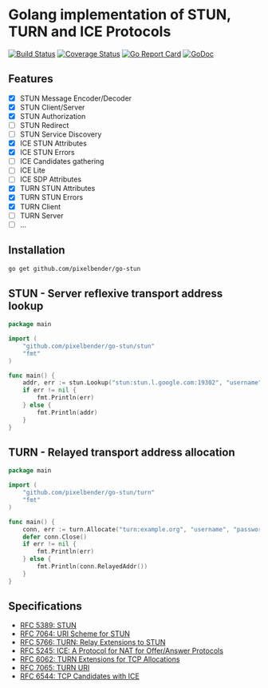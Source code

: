 # Golang implementation of STUN, TURN and ICE Protocols

[![Build Status](https://travis-ci.org/pixelbender/go-stun.svg)](https://travis-ci.org/pixelbender/go-stun)
[![Coverage Status](https://coveralls.io/repos/github/pixelbender/go-stun/badge.svg?branch=master)](https://coveralls.io/github/pixelbender/go-stun?branch=master)
[![Go Report Card](https://goreportcard.com/badge/github.com/pixelbender/go-stun)](https://goreportcard.com/report/github.com/pixelbender/go-stun)
[![GoDoc](https://godoc.org/github.com/pixelbender/go-stun?status.svg)](https://godoc.org/github.com/pixelbender/go-stun)

## Features

- [x] STUN Message Encoder/Decoder
- [x] STUN Client/Server
- [x] STUN Authorization
- [ ] STUN Redirect
- [ ] STUN Service Discovery
- [x] ICE STUN Attributes
- [x] ICE STUN Errors
- [ ] ICE Candidates gathering
- [ ] ICE Lite
- [ ] ICE SDP Attributes
- [x] TURN STUN Attributes
- [x] TURN STUN Errors
- [x] TURN Client
- [ ] TURN Server
- [ ] ...

## Installation

```sh
go get github.com/pixelbender/go-stun
```

## STUN - Server reflexive transport address lookup

```go
package main

import (
	"github.com/pixelbender/go-stun/stun"
	"fmt"
)

func main() {
	addr, err := stun.Lookup("stun:stun.l.google.com:19302", "username", "password")
	if err != nil {
		fmt.Println(err)
	} else {
		fmt.Println(addr)
	}
}
```

## TURN - Relayed transport address allocation

```go
package main

import (
	"github.com/pixelbender/go-stun/turn"
	"fmt"
)

func main() {
	conn, err := turn.Allocate("turn:example.org", "username", "password")
	defer conn.Close()
	if err != nil {
		fmt.Println(err)
	} else {
		fmt.Println(conn.RelayedAddr())
	}
}
```

## Specifications

- [RFC 5389: STUN](https://tools.ietf.org/html/rfc5389)
- [RFC 7064: URI Scheme for STUN](https://tools.ietf.org/html/rfc7064)
- [RFC 5766: TURN: Relay Extensions to STUN](https://tools.ietf.org/html/rfc5766)
- [RFC 5245: ICE: A Protocol for NAT for Offer/Answer Protocols](https://tools.ietf.org/html/rfc5245)
- [RFC 6062: TURN Extensions for TCP Allocations](https://tools.ietf.org/html/rfc6062)
- [RFC 7065: TURN URI](https://tools.ietf.org/html/rfc7065)
- [RFC 6544: TCP Candidates with ICE](https://tools.ietf.org/html/rfc6544)
